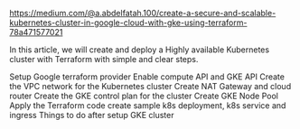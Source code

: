 https://medium.com/@a.abdelfatah.100/create-a-secure-and-scalable-kubernetes-cluster-in-google-cloud-with-gke-using-terraform-78a471577021 

In this article, we will create and deploy a Highly available Kubernetes cluster with Terraform with simple and clear steps.

Setup Google terraform provider
Enable compute API and GKE API
Create the VPC network for the Kubernetes cluster
Create NAT Gateway and cloud router
Create the GKE control plan for the cluster
Create GKE Node Pool
Apply the Terraform code
create sample k8s deployment, k8s service and ingress
Things to do after setup GKE cluster